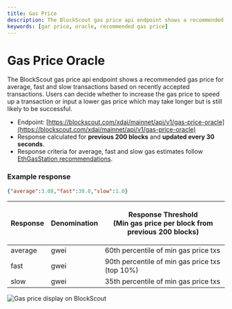 ```yaml
---
title: Gas Price
description: The BlockScout gas price api endpoint shows a recommended gas price
keywords: [gar price, oracle, recommended gas price]
---
```


# Gas Price Oracle

The BlockScout gas price api endpoint shows a recommended gas price for average, fast and slow transactions based on recently accepted transactions. Users can decide whether to increase the gas price to speed up a transaction or input a lower gas price which may take longer but is still likely to be successful.

* Endpoint: [https://blockscout.com/xdai/mainnet/api/v1/gas-price-oracle](https://blockscout.com/xdai/mainnet/api/v1/gas-price-oracle)
* Response calculated for **previous 200 blocks** and **updated every 30 seconds**.
* Response criteria for average, fast and slow gas estimates follow [EthGasStation recommendations](https://github.com/ethgasstation/gasstation-express-oracle/blob/master/gasExpress.py#L16-L18).

### Example response

```json
{"average":3.08,"fast":30.0,"slow":1.0}
```

| Response | Denomination | <p>Response Threshold <br/>(Min gas price per block from previous 200 blocks)</p> |
| -------- | ----- | --------------------- |
| average  | gwei  | 60th percentile of min gas price txs |
| fast     | gwei  | 90th percentile of min gas price txs (top 10%) |
| slow     | gwei  | 35th percentile of min gas price txs |

![Gas price display on BlockScout](</img/tools/gasprice.png>)